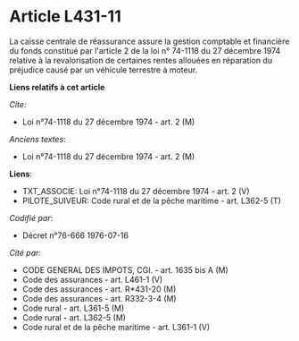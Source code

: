 # Article L431-11

La caisse centrale de réassurance assure la gestion comptable et financière du fonds constitué par l'article 2 de la loi n°
74-1118 du 27 décembre 1974 relative à la revalorisation de certaines rentes allouées en réparation du préjudice causé par un
véhicule terrestre à moteur.

**Liens relatifs à cet article**

_Cite_:

  - Loi n°74-1118 du 27 décembre 1974 - art. 2 (M)

_Anciens textes_:

  - Loi n°74-1118 du 27 décembre 1974 - art. 2 (M)

**Liens**:

  - TXT_ASSOCIE: Loi n°74-1118 du 27 décembre 1974 - art. 2 (V)
  - PILOTE_SUIVEUR: Code rural et de la pêche maritime - art. L362-5 (T)

_Codifié par_:

  - Décret n°76-666 1976-07-16

_Cité par_:

  - CODE GENERAL DES IMPOTS, CGI. - art. 1635 bis A (M)
  - Code des assurances - art. L461-1 (V)
  - Code des assurances - art. R*431-20 (M)
  - Code des assurances - art. R332-3-4 (M)
  - Code rural - art. L361-5 (M)
  - Code rural - art. L362-5 (M)
  - Code rural et de la pêche maritime - art. L361-1 (V)
